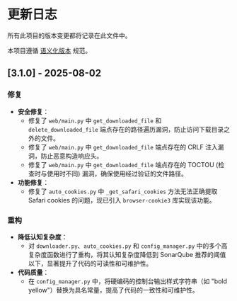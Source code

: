 # 更新日志

所有此项目的版本变更都将记录在此文件中。

本项目遵循 [语义化版本](https://semver.org/lang/zh-CN/) 规范。

## [3.1.0] - 2025-08-02

### 修复

- **安全修复**：
  - 修复了 `web/main.py` 中 `get_downloaded_file` 和 `delete_downloaded_file` 端点存在的路径遍历漏洞，防止访问下载目录之外的文件。
  - 修复了 `web/main.py` 中 `get_downloaded_file` 端点存在的 CRLF 注入漏洞，防止恶意构造响应头。
  - 修复了 `web/main.py` 中 `get_downloaded_file` 端点存在的 TOCTOU (检查时与使用时不同) 漏洞，确保使用经过验证的文件路径。
- **功能修复**：
  - 修复了 `auto_cookies.py` 中 `_get_safari_cookies` 方法无法正确提取 Safari cookies 的问题，现已引入 `browser-cookie3` 库实现该功能。

### 重构

- **降低认知复杂度**：
  - 对 `downloader.py`、`auto_cookies.py` 和 `config_manager.py` 中的多个高复杂度函数进行了重构，将其认知复杂度降低到 SonarQube 推荐的阈值以下，显著提升了代码的可读性和可维护性。
- **代码质量**：
  - 在 `config_manager.py` 中，将硬编码的控制台输出样式字符串（如 "bold yellow"）替换为具名常量，提高了代码的一致性和可维护性。

